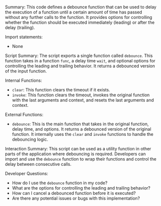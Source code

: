 Summary:
This code defines a debounce function that can be used to delay the execution of a function until a certain amount of time has passed without any further calls to the function. It provides options for controlling whether the function should be executed immediately (leading) or after the delay (trailing).

Import statements:
- None

Script Summary:
The script exports a single function called `debounce`. This function takes in a function `func`, a delay time `wait`, and optional options for controlling the leading and trailing behavior. It returns a debounced version of the input function.

Internal Functions:
- `clear`: This function clears the timeout if it exists.
- `invoke`: This function clears the timeout, invokes the original function with the last arguments and context, and resets the last arguments and context.

External Functions:
- `debounce`: This is the main function that takes in the original function, delay time, and options. It returns a debounced version of the original function. It internally uses the `clear` and `invoke` functions to handle the debouncing logic.

Interaction Summary:
This script can be used as a utility function in other parts of the application where debouncing is required. Developers can import and use the `debounce` function to wrap their functions and control the delay between consecutive calls.

Developer Questions:
- How do I use the `debounce` function in my code?
- What are the options for controlling the leading and trailing behavior?
- How can I cancel a debounced function before it is executed?
- Are there any potential issues or bugs with this implementation?